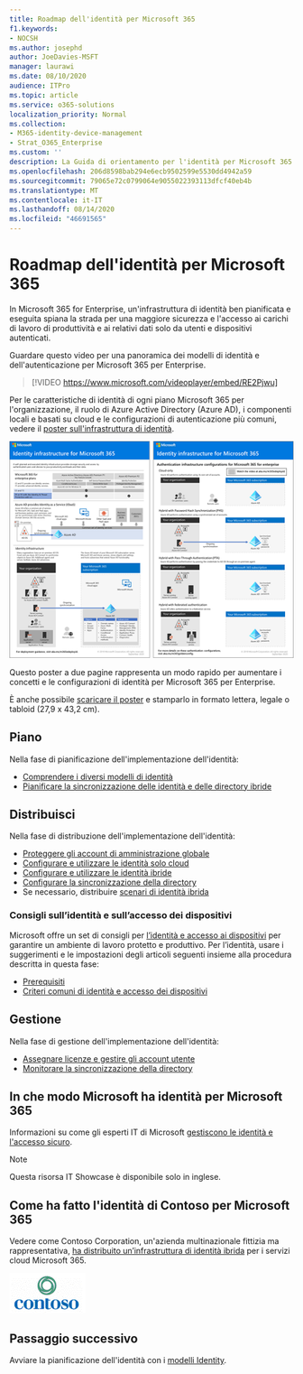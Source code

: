 ```yaml
---
title: Roadmap dell'identità per Microsoft 365
f1.keywords:
- NOCSH
ms.author: josephd
author: JoeDavies-MSFT
manager: laurawi
ms.date: 08/10/2020
audience: ITPro
ms.topic: article
ms.service: o365-solutions
localization_priority: Normal
ms.collection:
- M365-identity-device-management
- Strat_O365_Enterprise
ms.custom: ''
description: La Guida di orientamento per l'identità per Microsoft 365.
ms.openlocfilehash: 206d8598bab294e6ecb9502599e5530dd4942a59
ms.sourcegitcommit: 79065e72c0799064e9055022393113dfcf40eb4b
ms.translationtype: MT
ms.contentlocale: it-IT
ms.lasthandoff: 08/14/2020
ms.locfileid: "46691565"
---
```

# <a name="identity-roadmap-for-microsoft-365"></a>Roadmap dell'identità per Microsoft 365

In Microsoft 365 for Enterprise, un'infrastruttura di identità ben pianificata e eseguita spiana la strada per una maggiore sicurezza e l'accesso ai carichi di lavoro di produttività e ai relativi dati solo da utenti e dispositivi autenticati.

Guardare questo video per una panoramica dei modelli di identità e dell'autenticazione per Microsoft 365 per Enterprise.

<p> </p>

> [!VIDEO https://www.microsoft.com/videoplayer/embed/RE2Pjwu]

Per le caratteristiche di identità di ogni piano Microsoft 365 per l'organizzazione, il ruolo di Azure Active Directory (Azure AD), i componenti locali e basati su cloud e le configurazioni di autenticazione più comuni, vedere il [poster sull'infrastruttura di identità](../downloads/m365e-identity-infra.pdf).

[![Poster dell'infrastruttura di gestione delle identità](../downloads/m365e-identity-infra.png)](../downloads/m365e-identity-infra.pdf)

Questo poster a due pagine rappresenta un modo rapido per aumentare i concetti e le configurazioni di identità per Microsoft 365 per Enterprise.

È anche possibile [scaricare il poster](https://github.com/MicrosoftDocs/microsoft-365-docs/raw/public/microsoft-365/downloads/m365e-identity-infra.pdf) e stamparlo in formato lettera, legale o tabloid (27,9 x 43,2 cm).

## <a name="plan"></a>Piano

Nella fase di pianificazione dell'implementazione dell'identità:

- [Comprendere i diversi modelli di identità](about-microsoft-365-identity.md)
- [Pianificare la sincronizzazione delle identità e delle directory ibride](plan-for-directory-synchronization.md)

## <a name="deploy"></a>Distribuisci

Nella fase di distribuzione dell'implementazione dell'identità:

- [Proteggere gli account di amministrazione globale](protect-your-global-administrator-accounts.md)
- [Configurare e utilizzare le identità solo cloud](cloud-only-identities.md)
- [Configurare e utilizzare le identità ibride](prepare-for-directory-synchronization.md)
- [Configurare la sincronizzazione della directory](set-up-directory-synchronization.md)
- Se necessario, distribuire [scenari di identità ibrida](hybrid-solutions.md)

### <a name="identity-and-device-access-recommendations"></a>Consigli sull’identità e sull’accesso dei dispositivi

Microsoft offre un set di consigli per [l’identità e accesso ai dispositivi](microsoft-365-policies-configurations.md) per garantire un ambiente di lavoro protetto e produttivo. Per l’identità, usare i suggerimenti e le impostazioni degli articoli seguenti insieme alla procedura descritta in questa fase:

- [Prerequisiti](identity-access-prerequisites.md)
- [Criteri comuni di identità e accesso dei dispositivi](identity-access-policies.md)

## <a name="manage"></a>Gestione

Nella fase di gestione dell'implementazione dell'identità:

- [Assegnare licenze e gestire gli account utente](assign-licenses-to-user-accounts.md)
- [Monitorare la sincronizzazione della directory](view-directory-synchronization-status.md)

## <a name="how-microsoft-does-identity-for-microsoft-365"></a>In che modo Microsoft ha identità per Microsoft 365

Informazioni su come gli esperti IT di Microsoft [gestiscono le identità e l'accesso sicuro](https://www.microsoft.com/en-us/itshowcase/managing-user-identities-and-secure-access-at-microsoft).

>[!Note]
>Questa risorsa IT Showcase è disponibile solo in inglese.
>

## <a name="how-contoso-did-identity-for-microsoft-365"></a>Come ha fatto l'identità di Contoso per Microsoft 365

Vedere come Contoso Corporation, un'azienda multinazionale fittizia ma rappresentativa, [ha distribuito un’infrastruttura di identità ibrida](contoso-identity.md) per i servizi cloud Microsoft 365.

![Contoso Corporation](../media/contoso-overview/contoso-icon.png)

## <a name="next-step"></a>Passaggio successivo

Avviare la pianificazione dell'identità con i [modelli Identity](about-microsoft-365-identity.md).

